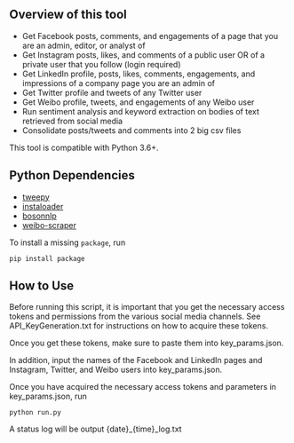 

## Overview of this tool
* Get Facebook posts, comments, and engagements of a page that you are an admin, editor, or analyst of
* Get Instagram posts, likes, and comments of a public user OR of a private user that you follow (login required)
* Get LinkedIn profile, posts, likes, comments, engagements, and impressions of a company page you are an admin of
* Get Twitter profile and tweets of any Twitter user
* Get Weibo profile, tweets, and engagements of any Weibo user
* Run sentiment analysis and keyword extraction on bodies of text retrieved from social media
* Consolidate posts/tweets and comments into 2 big csv files

This tool is compatible with Python 3.6+.

## Python Dependencies
* [tweepy](http://tweepy.readthedocs.io/en/v3.5.0/)
* [instaloader](https://instaloader.github.io)
* [bosonnlp](http://bosonnlp-py.readthedocs.io)
* [weibo-scraper](https://github.com/Xarrow/weibo-scraper)

To install a missing `package`, run 

```pip install package```

## How to Use
Before running this script, it is important that you get the necessary access tokens and permissions from the various social media channels. See API_KeyGeneration.txt for instructions on how to acquire these tokens.

Once you get these tokens, make sure to paste them into key_params.json.

In addition, input the names of the Facebook and LinkedIn pages and Instagram, Twitter, and Weibo users into key_params.json.

Once you have acquired the necessary access tokens and parameters in key_params.json, run

```python run.py```

A status log will be output {date}_{time}_log.txt



